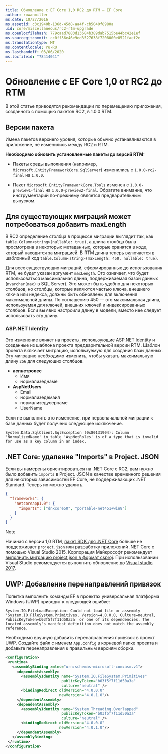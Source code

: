 ```yaml
---
title: Обновление с EF Core 1,0 RC2 до RTM — EF Core
author: rowanmiller
ms.date: 10/27/2016
ms.assetid: c3c1940b-136d-45d8-aa4f-cb5040f8980a
uid: core/miscellaneous/rc2-rtm-upgrade
ms.openlocfilehash: 779caad7883d13684b389dab7515be44bc42e1ef
ms.sourcegitcommit: cc0ff36e46e9ed3527638f7208000e8521faef2e
ms.translationtype: MT
ms.contentlocale: ru-RU
ms.lasthandoff: 03/06/2020
ms.locfileid: "78414041"
---
```

# <a name="upgrading-from-ef-core-10-rc2-to-rtm"></a>Обновление с EF Core 1,0 от RC2 до RTM

В этой статье приводятся рекомендации по перемещению приложения, созданного с помощью пакетов RC2, в 1.0.0 RTM.

## <a name="package-versions"></a>Версии пакета

Имена пакетов верхнего уровня, которые обычно устанавливаются в приложение, не изменились между RC2 и RTM.

**Необходимо обновить установленные пакеты до версий RTM:**

* Пакеты среды выполнения (например, `Microsoft.EntityFrameworkCore.SqlServer`) изменились с `1.0.0-rc2-final` на `1.0.0`.

* Пакет `Microsoft.EntityFrameworkCore.Tools` изменен с `1.0.0-preview1-final` на `1.0.0-preview2-final`. Обратите внимание, что инструментарий по-прежнему является предварительным выпуском.

## <a name="existing-migrations-may-need-maxlength-added"></a>Для существующих миграций может потребоваться добавить maxLength

В RC2 определение столбца в процессе миграции выглядит так, как `table.Column<string>(nullable: true)`, а длина столбца была просмотрена в некоторых метаданных, которые хранятся в коде, который находится за миграцией. В RTM длина теперь включается в шаблонный код `table.Column<string>(maxLength: 450, nullable: true)`.

Для всех существующих миграций, сформированных до использования RTM, не будет указан аргумент `maxLength`. Это означает, что будет использоваться максимальная длина, поддерживаемая базой данных (`nvarchar(max)` в SQL Server). Это может быть удобно для некоторых столбцов, но столбцы, которые являются частью ключа, внешнего ключа или индекса, должны быть обновлены для включения максимальной длины. По соглашению 450 — это максимальная длина, используемая для ключей, внешних ключей и индексированных столбцов. Если вы явно настроили длину в модели, вместо нее следует использовать эту длину.

### <a name="aspnet-identity"></a>ASP.NET Identity

Это изменение влияет на проекты, использующие ASP.NET Identity и созданные из шаблона проекта предварительной версии RTM. Шаблон проекта включает миграцию, используемую для создания базы данных. Эту миграцию необходимо изменить, чтобы указать максимальную длину `256` для следующих столбцов.

* **аспнетролес**
  * Имя
  * нормализеднаме
* **AspNetUsers**
  * Email
  * нормализедемаил
  * нормализедусернаме
  * UserName

Если не выполнить это изменение, при первоначальной миграции к базе данных будет получено следующее исключение.

``` Console
System.Data.SqlClient.SqlException (0x80131904): Column 'NormalizedName' in table 'AspNetRoles' is of a type that is invalid for use as a key column in an index.
```

## <a name="net-core-remove-imports-in-projectjson"></a>.NET Core: удаление "Imports" в Project. JSON

Если вы намерены ориентироваться на .NET Core с RC2, вам нужно было добавить `imports` в Project. JSON в качестве временного решения для некоторых зависимостей EF Core, не поддерживающих .NET Standard. Теперь их можно удалить.

``` json
{
  "frameworks": {
    "netcoreapp1.0": {
      "imports": ["dnxcore50", "portable-net451+win8"]
    }
  }
}
```

> [!NOTE]  
> Начиная с версии 1,0 RTM, [пакет SDK для .NET Core](https://www.microsoft.com/net/download/core) больше не поддерживает `project.json` или разработку приложений .NET Core с помощью Visual Studio 2015. Корпорация Майкрософт рекомендует [выполнить миграцию project.json в формат csproj](https://docs.microsoft.com/dotnet/articles/core/migration/). При использовании Visual Studio рекомендуется выполнить обновление до [Visual studio 2017](https://www.visualstudio.com/downloads/).

## <a name="uwp-add-binding-redirects"></a>UWP: Добавление перенаправлений привязок

Попытка выполнить команды EF в проектах универсальная платформа Windows (UWP) приводит к следующей ошибке:

```output
System.IO.FileLoadException: Could not load file or assembly 'System.IO.FileSystem.Primitives, Version=4.0.0.0, Culture=neutral, PublicKeyToken=b03f5f7f11d50a3a' or one of its dependencies. The located assembly's manifest definition does not match the assembly reference.
```

Необходимо вручную добавить перенаправления привязок в проект UWP. Создайте файл с именем `App.config` в корневой папке проекта и добавьте перенаправления к правильным версиям сборки.

```xml
<configuration>
 <runtime>
   <assemblyBinding xmlns="urn:schemas-microsoft-com:asm.v1">
     <dependentAssembly>
       <assemblyIdentity name="System.IO.FileSystem.Primitives"
                         publicKeyToken="b03f5f7f11d50a3a"
                         culture="neutral" />
       <bindingRedirect oldVersion="4.0.0.0"
                        newVersion="4.0.1.0"/>
     </dependentAssembly>
     <dependentAssembly>
       <assemblyIdentity name="System.Threading.Overlapped"
                         publicKeyToken="b03f5f7f11d50a3a"
                         culture="neutral" />
       <bindingRedirect oldVersion="4.0.0.0"
                        newVersion="4.0.1.0"/>
     </dependentAssembly>
   </assemblyBinding>
 </runtime>
</configuration>
```
